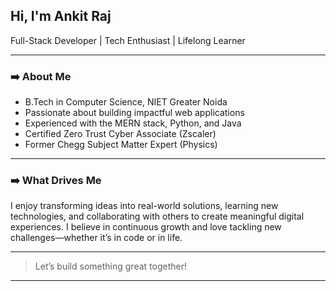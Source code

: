 ## Hi, I'm Ankit Raj

Full-Stack Developer | Tech Enthusiast | Lifelong Learner

---

### ➡️ About Me

- B.Tech in Computer Science, NIET Greater Noida  
- Passionate about building impactful web applications  
- Experienced with the MERN stack, Python, and Java  
- Certified Zero Trust Cyber Associate (Zscaler)  
- Former Chegg Subject Matter Expert (Physics)

---

### ➡️ What Drives Me

I enjoy transforming ideas into real-world solutions, learning new technologies, and collaborating with others to create meaningful digital experiences. I believe in continuous growth and love tackling new challenges—whether it’s in code or in life.

---

> Let’s build something great together!

---

